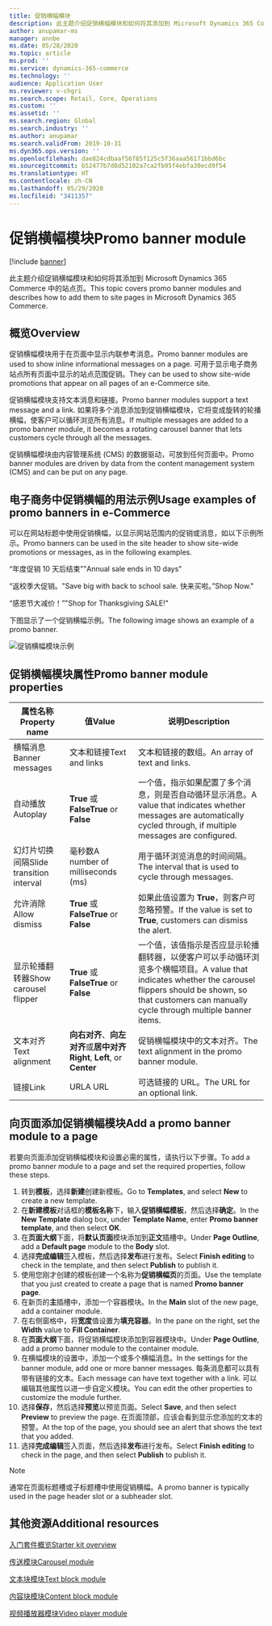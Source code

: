 ```yaml
---
title: 促销横幅模块
description: 此主题介绍促销横幅模块和如何将其添加到 Microsoft Dynamics 365 Commerce 中的站点页。
author: anupamar-ms
manager: annbe
ms.date: 05/28/2020
ms.topic: article
ms.prod: ''
ms.service: dynamics-365-commerce
ms.technology: ''
audience: Application User
ms.reviewer: v-chgri
ms.search.scope: Retail, Core, Operations
ms.custom: ''
ms.assetid: ''
ms.search.region: Global
ms.search.industry: ''
ms.author: anupamar
ms.search.validFrom: 2019-10-31
ms.dyn365.ops.version: ''
ms.openlocfilehash: dae824cdbaaf56f85f125c5f36aaa56171bbd6bc
ms.sourcegitcommit: b52477b7d0d52102a7ca2fb95f4ebfa30ecd9f54
ms.translationtype: HT
ms.contentlocale: zh-CN
ms.lasthandoff: 05/29/2020
ms.locfileid: "3411357"
---
```

# <a name="promo-banner-module"></a><span data-ttu-id="d2784-103">促销横幅模块</span><span class="sxs-lookup"><span data-stu-id="d2784-103">Promo banner module</span></span>

[!include [banner](includes/banner.md)]

<span data-ttu-id="d2784-104">此主题介绍促销横幅模块和如何将其添加到 Microsoft Dynamics 365 Commerce 中的站点页。</span><span class="sxs-lookup"><span data-stu-id="d2784-104">This topic covers promo banner modules and describes how to add them to site pages in Microsoft Dynamics 365 Commerce.</span></span>

## <a name="overview"></a><span data-ttu-id="d2784-105">概览</span><span class="sxs-lookup"><span data-stu-id="d2784-105">Overview</span></span>

<span data-ttu-id="d2784-106">促销横幅模块用于在页面中显示内联参考消息。</span><span class="sxs-lookup"><span data-stu-id="d2784-106">Promo banner modules are used to show inline informational messages on a page.</span></span> <span data-ttu-id="d2784-107">可用于显示电子商务站点所有页面中显示的站点范围促销。</span><span class="sxs-lookup"><span data-stu-id="d2784-107">They can be used to show site-wide promotions that appear on all pages of an e-Commerce site.</span></span> 

<span data-ttu-id="d2784-108">促销横幅模块支持文本消息和链接。</span><span class="sxs-lookup"><span data-stu-id="d2784-108">Promo banner modules support a text message and a link.</span></span> <span data-ttu-id="d2784-109">如果将多个消息添加到促销横幅模块，它将变成旋转的轮播横幅，使客户可以循环浏览所有消息。</span><span class="sxs-lookup"><span data-stu-id="d2784-109">If multiple messages are added to a promo banner module, it becomes a rotating carousel banner that lets customers cycle through all the messages.</span></span> 

<span data-ttu-id="d2784-110">促销横幅模块由内容管理系统 (CMS) 的数据驱动，可放到任何页面中。</span><span class="sxs-lookup"><span data-stu-id="d2784-110">Promo banner modules are driven by data from the content management system (CMS) and can be put on any page.</span></span>

## <a name="usage-examples-of-promo-banners-in-e-commerce"></a><span data-ttu-id="d2784-111">电子商务中促销横幅的用法示例</span><span class="sxs-lookup"><span data-stu-id="d2784-111">Usage examples of promo banners in e-Commerce</span></span>

<span data-ttu-id="d2784-112">可以在网站标题中使用促销横幅，以显示网站范围内的促销或消息，如以下示例所示。</span><span class="sxs-lookup"><span data-stu-id="d2784-112">Promo banners can be used in the site header to show site-wide promotions or messages, as in the following examples.</span></span>

<span data-ttu-id="d2784-113">“年度促销 10 天后结束”</span><span class="sxs-lookup"><span data-stu-id="d2784-113">"Annual sale ends in 10 days"</span></span>

<span data-ttu-id="d2784-114">“返校季大促销。</span><span class="sxs-lookup"><span data-stu-id="d2784-114">"Save big with back to school sale.</span></span> <span data-ttu-id="d2784-115">快来买啦。”</span><span class="sxs-lookup"><span data-stu-id="d2784-115">Shop Now."</span></span>

<span data-ttu-id="d2784-116">“感恩节大减价！”</span><span class="sxs-lookup"><span data-stu-id="d2784-116">"Shop for Thanksgiving SALE!"</span></span> 

<span data-ttu-id="d2784-117">下图显示了一个促销横幅示例。</span><span class="sxs-lookup"><span data-stu-id="d2784-117">The following image shows an example of a promo banner.</span></span>

![促销横幅模块示例](./media/ecommerce-Promobanner.PNG)

## <a name="promo-banner-module-properties"></a><span data-ttu-id="d2784-119">促销横幅模块属性</span><span class="sxs-lookup"><span data-stu-id="d2784-119">Promo banner module properties</span></span>

| <span data-ttu-id="d2784-120">属性名称</span><span class="sxs-lookup"><span data-stu-id="d2784-120">Property name</span></span>             | <span data-ttu-id="d2784-121">值</span><span class="sxs-lookup"><span data-stu-id="d2784-121">Value</span></span>                              | <span data-ttu-id="d2784-122">说明</span><span class="sxs-lookup"><span data-stu-id="d2784-122">Description</span></span> |
|---------------------------|------------------------------------|-------------|
| <span data-ttu-id="d2784-123">横幅消息</span><span class="sxs-lookup"><span data-stu-id="d2784-123">Banner messages</span></span>           | <span data-ttu-id="d2784-124">文本和链接</span><span class="sxs-lookup"><span data-stu-id="d2784-124">Text and links</span></span>                     | <span data-ttu-id="d2784-125">文本和链接的数组。</span><span class="sxs-lookup"><span data-stu-id="d2784-125">An array of text and links.</span></span> |
| <span data-ttu-id="d2784-126">自动播放</span><span class="sxs-lookup"><span data-stu-id="d2784-126">Autoplay</span></span>                  | <span data-ttu-id="d2784-127">**True** 或 **False**</span><span class="sxs-lookup"><span data-stu-id="d2784-127">**True** or **False**</span></span>              | <span data-ttu-id="d2784-128">一个值，指示如果配置了多个消息，则是否自动循环显示消息。</span><span class="sxs-lookup"><span data-stu-id="d2784-128">A value that indicates whether messages are automatically cycled through, if multiple messages are configured.</span></span> |
| <span data-ttu-id="d2784-129">幻灯片切换间隔</span><span class="sxs-lookup"><span data-stu-id="d2784-129">Slide transition interval</span></span> | <span data-ttu-id="d2784-130">毫秒数</span><span class="sxs-lookup"><span data-stu-id="d2784-130">A number of milliseconds (ms)</span></span>      | <span data-ttu-id="d2784-131">用于循环浏览消息的时间间隔。</span><span class="sxs-lookup"><span data-stu-id="d2784-131">The interval that is used to cycle through messages.</span></span> |
| <span data-ttu-id="d2784-132">允许消除</span><span class="sxs-lookup"><span data-stu-id="d2784-132">Allow dismiss</span></span>             | <span data-ttu-id="d2784-133">**True** 或 **False**</span><span class="sxs-lookup"><span data-stu-id="d2784-133">**True** or **False**</span></span>              | <span data-ttu-id="d2784-134">如果此值设置为 **True**，则客户可忽略预警。</span><span class="sxs-lookup"><span data-stu-id="d2784-134">If the value is set to **True**, customers can dismiss the alert.</span></span> |
| <span data-ttu-id="d2784-135">显示轮播翻转器</span><span class="sxs-lookup"><span data-stu-id="d2784-135">Show carousel flipper</span></span>     | <span data-ttu-id="d2784-136">**True** 或 **False**</span><span class="sxs-lookup"><span data-stu-id="d2784-136">**True** or **False**</span></span>              | <span data-ttu-id="d2784-137">一个值，该值指示是否应显示轮播翻转器，以便客户可以手动循环浏览多个横幅项目。</span><span class="sxs-lookup"><span data-stu-id="d2784-137">A value that indicates whether the carousel flippers should be shown, so that customers can manually cycle through multiple banner items.</span></span> |
| <span data-ttu-id="d2784-138">文本对齐</span><span class="sxs-lookup"><span data-stu-id="d2784-138">Text alignment</span></span>            | <span data-ttu-id="d2784-139">**向右对齐**、**向左对齐**或**居中对齐**</span><span class="sxs-lookup"><span data-stu-id="d2784-139">**Right**, **Left**, or **Center**</span></span> | <span data-ttu-id="d2784-140">促销横幅模块中的文本对齐。</span><span class="sxs-lookup"><span data-stu-id="d2784-140">The text alignment in the promo banner module.</span></span> |
| <span data-ttu-id="d2784-141">链接</span><span class="sxs-lookup"><span data-stu-id="d2784-141">Link</span></span>                      | <span data-ttu-id="d2784-142">URL</span><span class="sxs-lookup"><span data-stu-id="d2784-142">A URL</span></span>                              | <span data-ttu-id="d2784-143">可选链接的 URL。</span><span class="sxs-lookup"><span data-stu-id="d2784-143">The URL for an optional link.</span></span> |

## <a name="add-a-promo-banner-module-to-a-page"></a><span data-ttu-id="d2784-144">向页面添加促销横幅模块</span><span class="sxs-lookup"><span data-stu-id="d2784-144">Add a promo banner module to a page</span></span> 

<span data-ttu-id="d2784-145">若要向页面添加促销横幅模块和设置必需的属性，请执行以下步骤。</span><span class="sxs-lookup"><span data-stu-id="d2784-145">To add a promo banner module to a page and set the required properties, follow these steps.</span></span>

1. <span data-ttu-id="d2784-146">转到**模板**，选择**新建**创建新模板。</span><span class="sxs-lookup"><span data-stu-id="d2784-146">Go to **Templates**, and select **New** to create a new template.</span></span>
1. <span data-ttu-id="d2784-147">在**新建模板**对话框的**模板名称**下，输入**促销横幅模板**，然后选择**确定**。</span><span class="sxs-lookup"><span data-stu-id="d2784-147">In the **New Template** dialog box, under **Template Name**, enter **Promo banner template**, and then select **OK**.</span></span>
1. <span data-ttu-id="d2784-148">在**页面大纲**下面，将**默认页面**模块添加到**正文**插槽中。</span><span class="sxs-lookup"><span data-stu-id="d2784-148">Under **Page Outline**, add a **Default page** module to the **Body** slot.</span></span> 
1. <span data-ttu-id="d2784-149">选择**完成编辑**签入模板，然后选择**发布**进行发布。</span><span class="sxs-lookup"><span data-stu-id="d2784-149">Select **Finish editing** to check in the template, and then select **Publish** to publish it.</span></span> 
1. <span data-ttu-id="d2784-150">使用您刚才创建的模板创建一个名称为**促销横幅页**的页面。</span><span class="sxs-lookup"><span data-stu-id="d2784-150">Use the template that you just created to create a page that is named **Promo banner page**.</span></span> 
1. <span data-ttu-id="d2784-151">在新页的**主**插槽中，添加一个容器模块。</span><span class="sxs-lookup"><span data-stu-id="d2784-151">In the **Main** slot of the new page, add a container module.</span></span> 
1. <span data-ttu-id="d2784-152">在右侧窗格中，将**宽度**值设置为**填充容器**。</span><span class="sxs-lookup"><span data-stu-id="d2784-152">In the pane on the right, set the **Width** value to **Fill Container**.</span></span>
1. <span data-ttu-id="d2784-153">在**页面大纲**下面，将促销横幅模块添加到容器模块中。</span><span class="sxs-lookup"><span data-stu-id="d2784-153">Under **Page Outline**, add a promo banner module to the container module.</span></span>
1. <span data-ttu-id="d2784-154">在横幅模块的设置中，添加一个或多个横幅消息。</span><span class="sxs-lookup"><span data-stu-id="d2784-154">In the settings for the banner module, add one or more banner messages.</span></span> <span data-ttu-id="d2784-155">每条消息都可以具有带有链接的文本。</span><span class="sxs-lookup"><span data-stu-id="d2784-155">Each message can have text together with a link.</span></span> <span data-ttu-id="d2784-156">可以编辑其他属性以进一步自定义模块。</span><span class="sxs-lookup"><span data-stu-id="d2784-156">You can edit the other properties to customize the module further.</span></span>
1. <span data-ttu-id="d2784-157">选择**保存**，然后选择**预览**以预览页面。</span><span class="sxs-lookup"><span data-stu-id="d2784-157">Select **Save**, and then select **Preview** to preview the page.</span></span> <span data-ttu-id="d2784-158">在页面顶部，应该会看到显示您添加的文本的预警。</span><span class="sxs-lookup"><span data-stu-id="d2784-158">At the top of the page, you should see an alert that shows the text that you added.</span></span>
1. <span data-ttu-id="d2784-159">选择**完成编辑**签入页面，然后选择**发布**进行发布。</span><span class="sxs-lookup"><span data-stu-id="d2784-159">Select **Finish editing** to check in the page, and then select **Publish** to publish it.</span></span>

> [!NOTE]
> <span data-ttu-id="d2784-160">通常在页面标题槽或子标题槽中使用促销横幅。</span><span class="sxs-lookup"><span data-stu-id="d2784-160">A promo banner is typically used in the page header slot or a subheader slot.</span></span>


## <a name="additional-resources"></a><span data-ttu-id="d2784-161">其他资源</span><span class="sxs-lookup"><span data-stu-id="d2784-161">Additional resources</span></span>

[<span data-ttu-id="d2784-162">入门套件概览</span><span class="sxs-lookup"><span data-stu-id="d2784-162">Starter kit overview</span></span>](starter-kit-overview.md)

[<span data-ttu-id="d2784-163">传送模块</span><span class="sxs-lookup"><span data-stu-id="d2784-163">Carousel module</span></span>](add-carousel.md)

[<span data-ttu-id="d2784-164">文本块模块</span><span class="sxs-lookup"><span data-stu-id="d2784-164">Text block module</span></span>](add-content-rich-block.md)

[<span data-ttu-id="d2784-165">内容块模块</span><span class="sxs-lookup"><span data-stu-id="d2784-165">Content block module</span></span>](add-hero-module.md)

[<span data-ttu-id="d2784-166">视频播放器模块</span><span class="sxs-lookup"><span data-stu-id="d2784-166">Video player module</span></span>](add-video-player.md)
